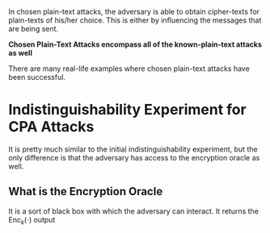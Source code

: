 In chosen plain-text attacks, the adversary is able to obtain cipher-texts for plain-texts of his/her choice. This is either by influencing the messages that are being sent. 

**Chosen Plain-Text Attacks encompass all of the known-plain-text attacks as well**

There are many real-life examples where chosen plain-text attacks have been successful.
# Indistinguishability Experiment for CPA Attacks
It is pretty much similar to the initial indistinguishability experiment, but the only difference is that the adversary has access to the encryption oracle as well. 
## What is the Encryption Oracle
It is a sort of black box with which the adversary can interact. It returns the $\text{Enc}_k(\cdot)$ output 